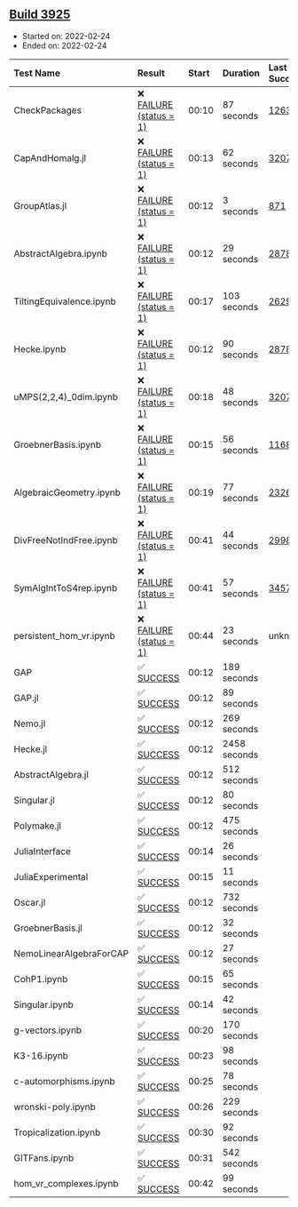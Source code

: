 ## [Build 3925](https://oscarci.mathematik.uni-kl.de/job/oscar-stable/3925/)

* Started on: 2022-02-24
* Ended on: 2022-02-24

| Test Name    | Result | Start | Duration | Last Success | First Failure |
|:-------------|:-------|:------|:---------|:-------------|:--------------|
| CheckPackages | ❌ [FAILURE (status = 1)](https://oscarci.mathematik.uni-kl.de/job/oscar-stable/3925/artifact/logs/build-3925/CheckPackages.log) | 00:10 | 87 seconds | [1263](https://oscarci.mathematik.uni-kl.de/job/oscar-stable/1263/) | [1264](https://oscarci.mathematik.uni-kl.de/job/oscar-stable/1264/) |
| CapAndHomalg.jl | ❌ [FAILURE (status = 1)](https://oscarci.mathematik.uni-kl.de/job/oscar-stable/3925/artifact/logs/build-3925/CapAndHomalg.jl.log) | 00:13 | 62 seconds | [3207](https://oscarci.mathematik.uni-kl.de/job/oscar-stable/3207/) | [3208](https://oscarci.mathematik.uni-kl.de/job/oscar-stable/3208/) |
| GroupAtlas.jl | ❌ [FAILURE (status = 1)](https://oscarci.mathematik.uni-kl.de/job/oscar-stable/3925/artifact/logs/build-3925/GroupAtlas.jl.log) | 00:12 | 3 seconds | [871](https://oscarci.mathematik.uni-kl.de/job/oscar-stable/871/) | [872](https://oscarci.mathematik.uni-kl.de/job/oscar-stable/872/) |
| AbstractAlgebra.ipynb | ❌ [FAILURE (status = 1)](https://oscarci.mathematik.uni-kl.de/job/oscar-stable/3925/artifact/logs/build-3925/AbstractAlgebra.ipynb.log) | 00:12 | 29 seconds | [2878](https://oscarci.mathematik.uni-kl.de/job/oscar-stable/2878/) | [2879](https://oscarci.mathematik.uni-kl.de/job/oscar-stable/2879/) |
| TiltingEquivalence.ipynb | ❌ [FAILURE (status = 1)](https://oscarci.mathematik.uni-kl.de/job/oscar-stable/3925/artifact/logs/build-3925/TiltingEquivalence.ipynb.log) | 00:17 | 103 seconds | [2629](https://oscarci.mathematik.uni-kl.de/job/oscar-stable/2629/) | [2630](https://oscarci.mathematik.uni-kl.de/job/oscar-stable/2630/) |
| Hecke.ipynb | ❌ [FAILURE (status = 1)](https://oscarci.mathematik.uni-kl.de/job/oscar-stable/3925/artifact/logs/build-3925/Hecke.ipynb.log) | 00:12 | 90 seconds | [2878](https://oscarci.mathematik.uni-kl.de/job/oscar-stable/2878/) | [2879](https://oscarci.mathematik.uni-kl.de/job/oscar-stable/2879/) |
| uMPS(2,2,4)_0dim.ipynb | ❌ [FAILURE (status = 1)](https://oscarci.mathematik.uni-kl.de/job/oscar-stable/3925/artifact/logs/build-3925/uMPS-2-2-4-_0dim.ipynb.log) | 00:18 | 48 seconds | [3207](https://oscarci.mathematik.uni-kl.de/job/oscar-stable/3207/) | [3208](https://oscarci.mathematik.uni-kl.de/job/oscar-stable/3208/) |
| GroebnerBasis.ipynb | ❌ [FAILURE (status = 1)](https://oscarci.mathematik.uni-kl.de/job/oscar-stable/3925/artifact/logs/build-3925/GroebnerBasis.ipynb.log) | 00:15 | 56 seconds | [1168](https://oscarci.mathematik.uni-kl.de/job/oscar-stable/1168/) | [1169](https://oscarci.mathematik.uni-kl.de/job/oscar-stable/1169/) |
| AlgebraicGeometry.ipynb | ❌ [FAILURE (status = 1)](https://oscarci.mathematik.uni-kl.de/job/oscar-stable/3925/artifact/logs/build-3925/AlgebraicGeometry.ipynb.log) | 00:19 | 77 seconds | [2326](https://oscarci.mathematik.uni-kl.de/job/oscar-stable/2326/) | [2327](https://oscarci.mathematik.uni-kl.de/job/oscar-stable/2327/) |
| DivFreeNotIndFree.ipynb | ❌ [FAILURE (status = 1)](https://oscarci.mathematik.uni-kl.de/job/oscar-stable/3925/artifact/logs/build-3925/DivFreeNotIndFree.ipynb.log) | 00:41 | 44 seconds | [2998](https://oscarci.mathematik.uni-kl.de/job/oscar-stable/2998/) | [2999](https://oscarci.mathematik.uni-kl.de/job/oscar-stable/2999/) |
| SymAlgIntToS4rep.ipynb | ❌ [FAILURE (status = 1)](https://oscarci.mathematik.uni-kl.de/job/oscar-stable/3925/artifact/logs/build-3925/SymAlgIntToS4rep.ipynb.log) | 00:41 | 57 seconds | [3457](https://oscarci.mathematik.uni-kl.de/job/oscar-stable/3457/) | [3458](https://oscarci.mathematik.uni-kl.de/job/oscar-stable/3458/) |
| persistent_hom_vr.ipynb | ❌ [FAILURE (status = 1)](https://oscarci.mathematik.uni-kl.de/job/oscar-stable/3925/artifact/logs/build-3925/persistent_hom_vr.ipynb.log) | 00:44 | 23 seconds | unknown | unknown |
| GAP | ✅ [SUCCESS](https://oscarci.mathematik.uni-kl.de/job/oscar-stable/3925/artifact/logs/build-3925/GAP.log) | 00:12 | 189 seconds |  |  |
| GAP.jl | ✅ [SUCCESS](https://oscarci.mathematik.uni-kl.de/job/oscar-stable/3925/artifact/logs/build-3925/GAP.jl.log) | 00:12 | 89 seconds |  |  |
| Nemo.jl | ✅ [SUCCESS](https://oscarci.mathematik.uni-kl.de/job/oscar-stable/3925/artifact/logs/build-3925/Nemo.jl.log) | 00:12 | 269 seconds |  |  |
| Hecke.jl | ✅ [SUCCESS](https://oscarci.mathematik.uni-kl.de/job/oscar-stable/3925/artifact/logs/build-3925/Hecke.jl.log) | 00:12 | 2458 seconds |  |  |
| AbstractAlgebra.jl | ✅ [SUCCESS](https://oscarci.mathematik.uni-kl.de/job/oscar-stable/3925/artifact/logs/build-3925/AbstractAlgebra.jl.log) | 00:12 | 512 seconds |  |  |
| Singular.jl | ✅ [SUCCESS](https://oscarci.mathematik.uni-kl.de/job/oscar-stable/3925/artifact/logs/build-3925/Singular.jl.log) | 00:12 | 80 seconds |  |  |
| Polymake.jl | ✅ [SUCCESS](https://oscarci.mathematik.uni-kl.de/job/oscar-stable/3925/artifact/logs/build-3925/Polymake.jl.log) | 00:12 | 475 seconds |  |  |
| JuliaInterface | ✅ [SUCCESS](https://oscarci.mathematik.uni-kl.de/job/oscar-stable/3925/artifact/logs/build-3925/JuliaInterface.log) | 00:14 | 26 seconds |  |  |
| JuliaExperimental | ✅ [SUCCESS](https://oscarci.mathematik.uni-kl.de/job/oscar-stable/3925/artifact/logs/build-3925/JuliaExperimental.log) | 00:15 | 11 seconds |  |  |
| Oscar.jl | ✅ [SUCCESS](https://oscarci.mathematik.uni-kl.de/job/oscar-stable/3925/artifact/logs/build-3925/Oscar.jl.log) | 00:12 | 732 seconds |  |  |
| GroebnerBasis.jl | ✅ [SUCCESS](https://oscarci.mathematik.uni-kl.de/job/oscar-stable/3925/artifact/logs/build-3925/GroebnerBasis.jl.log) | 00:12 | 32 seconds |  |  |
| NemoLinearAlgebraForCAP | ✅ [SUCCESS](https://oscarci.mathematik.uni-kl.de/job/oscar-stable/3925/artifact/logs/build-3925/NemoLinearAlgebraForCAP.log) | 00:12 | 27 seconds |  |  |
| CohP1.ipynb | ✅ [SUCCESS](https://oscarci.mathematik.uni-kl.de/job/oscar-stable/3925/artifact/logs/build-3925/CohP1.ipynb.log) | 00:15 | 65 seconds |  |  |
| Singular.ipynb | ✅ [SUCCESS](https://oscarci.mathematik.uni-kl.de/job/oscar-stable/3925/artifact/logs/build-3925/Singular.ipynb.log) | 00:14 | 42 seconds |  |  |
| g-vectors.ipynb | ✅ [SUCCESS](https://oscarci.mathematik.uni-kl.de/job/oscar-stable/3925/artifact/logs/build-3925/g-vectors.ipynb.log) | 00:20 | 170 seconds |  |  |
| K3-16.ipynb | ✅ [SUCCESS](https://oscarci.mathematik.uni-kl.de/job/oscar-stable/3925/artifact/logs/build-3925/K3-16.ipynb.log) | 00:23 | 98 seconds |  |  |
| c-automorphisms.ipynb | ✅ [SUCCESS](https://oscarci.mathematik.uni-kl.de/job/oscar-stable/3925/artifact/logs/build-3925/c-automorphisms.ipynb.log) | 00:25 | 78 seconds |  |  |
| wronski-poly.ipynb | ✅ [SUCCESS](https://oscarci.mathematik.uni-kl.de/job/oscar-stable/3925/artifact/logs/build-3925/wronski-poly.ipynb.log) | 00:26 | 229 seconds |  |  |
| Tropicalization.ipynb | ✅ [SUCCESS](https://oscarci.mathematik.uni-kl.de/job/oscar-stable/3925/artifact/logs/build-3925/Tropicalization.ipynb.log) | 00:30 | 92 seconds |  |  |
| GITFans.ipynb | ✅ [SUCCESS](https://oscarci.mathematik.uni-kl.de/job/oscar-stable/3925/artifact/logs/build-3925/GITFans.ipynb.log) | 00:31 | 542 seconds |  |  |
| hom_vr_complexes.ipynb | ✅ [SUCCESS](https://oscarci.mathematik.uni-kl.de/job/oscar-stable/3925/artifact/logs/build-3925/hom_vr_complexes.ipynb.log) | 00:42 | 99 seconds |  |  |
